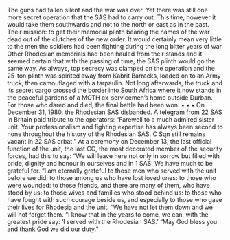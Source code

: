 The guns had fallen silent and the war was over. Yet there was still one more secret operation that the SAS had to carry out. This time, however it would take them southwards and not to the north or east as in the past.
Their mission: to get their memorial plinth bearing the names of the war dead out of the clutches of the new order. It would certainly mean very little to the men the soldiers had been fighting during the long bitter years of war.
Other Rhodesian memorials had been hauled from their stands and it seemed certain that with the passing of time, the SAS plinth would go the same way.
As always, top secrecy was clamped on the operation and the 25-ton plinth was spirited away from Kabrit Barracks, loaded on to an Army truck, then camouflaged with a tarpaulin. Not long afterwards, the truck and its secret cargo crossed the border into South Africa where it now stands in the peaceful gardens of a MOTH ex-servicemen’s home outside Durban.
For those who dared and died, the final battle had been won.
• • •
On December 31, 1980, the Rhodesian SAS disbanded. A telegram from 22 SAS in Britain paid tribute to the operators:
“Farewell to a much admired sister unit. Your professionalism and fighting expertise has always been second to none throughout the history of the Rhodesian SAS. C Sqn still remains vacant in 22 SAS orbat.”
At a ceremony on December 13, the last official function of the unit, the last CO, the most decorated member of the security forces, had this to say:
“We will leave here not only in sorrow but filled with pride, dignity and honour in ourselves and in 1 SAS. We have much to be grateful for.
“I am eternally grateful to those men who served with the unit before we did: to those among us who have lost loved ones: to those who were wounded: to those friends, and there are many of them, who have stood by us: to those wives and families who stood behind us: to those who have fought with such courage beside us, and especially to those who gave their lives for Rhodesia and the unit.
“We have not let them down and we will not forget them.
“I know that in the years to come, we can, with the greatest pride say: ‘I served with the Rhodesian SAS.’
“May God bless you and thank God we did our duty.”
